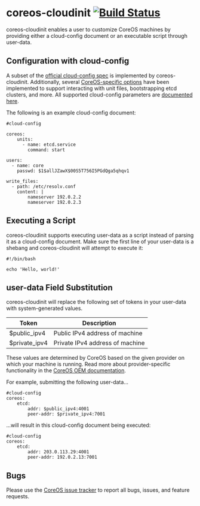 # coreos-cloudinit [![Build Status](https://travis-ci.org/coreos/coreos-cloudinit.png?branch=master)](https://travis-ci.org/coreos/coreos-cloudinit)

coreos-cloudinit enables a user to customize CoreOS machines by providing either a cloud-config document or an executable script through user-data.

## Configuration with cloud-config

A subset of the [official cloud-config spec][official-cloud-config] is implemented by coreos-cloudinit.
Additionally, several [CoreOS-specific options][custom-cloud-config] have been implemented to support interacting with unit files, bootstrapping etcd clusters, and more.
All supported cloud-config parameters are [documented here][all-cloud-config]. 

[official-cloud-config]: http://cloudinit.readthedocs.org/en/latest/topics/format.html#cloud-config-data
[custom-cloud-config]: https://github.com/coreos/coreos-cloudinit/blob/master/Documentation/cloud-config.md#coreos-parameters
[all-cloud-config]: https://github.com/coreos/coreos-cloudinit/tree/master/Documentation/cloud-config.md

The following is an example cloud-config document:

```
#cloud-config

coreos:
    units:
      - name: etcd.service
        command: start

users:
  - name: core
    passwd: $1$allJZawX$00S5T756I5PGdQga5qhqv1

write_files:
  - path: /etc/resolv.conf
    content: |
        nameserver 192.0.2.2
        nameserver 192.0.2.3
```

## Executing a Script

coreos-cloudinit supports executing user-data as a script instead of parsing it as a cloud-config document.
Make sure the first line of your user-data is a shebang and coreos-cloudinit will attempt to execute it:

```
#!/bin/bash

echo 'Hello, world!'
```

## user-data Field Substitution

coreos-cloudinit will replace the following set of tokens in your user-data with system-generated values.

| Token         | Description |
| ------------- | ----------- |
| $public_ipv4  | Public IPv4 address of machine |
| $private_ipv4 | Private IPv4 address of machine |

These values are determined by CoreOS based on the given provider on which your machine is running.
Read more about provider-specific functionality in the [CoreOS OEM documentation][oem-doc].

[oem-doc]: https://coreos.com/docs/sdk-distributors/distributors/notes-for-distributors/

For example, submitting the following user-data...

```
#cloud-config
coreos:
    etcd:
        addr: $public_ipv4:4001
        peer-addr: $private_ipv4:7001
```

...will result in this cloud-config document being executed:

```
#cloud-config
coreos:
    etcd:
        addr: 203.0.113.29:4001
        peer-addr: 192.0.2.13:7001
```

## Bugs

Please use the [CoreOS issue tracker][bugs] to report all bugs, issues, and feature requests.

[bugs]: https://github.com/coreos/bugs/issues/new?labels=component/cloud-init

